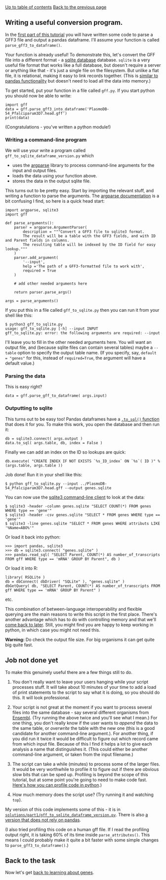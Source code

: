 [Up to table of contents](Introduction.md)
[Back to the previous page](Getting_started_writing_some_code.md)

## Writing a useful conversion program.

In the [first part of this tutorial](Getting_started_writing_some_code.md) you will have written some code to parse a
GFF3 file and output a pandas dataframe.  I'll assume your function is called `parse_gff3_to_dataframe()`.

Your function is already useful! To demonstrate this, let's convert the GFF file into a different format - a [sqlite
database](https://www.sqlite.org) database. `sqlite` is a very useful file format that works like a full database, but
doesn't require a server or anything like that - it's just a single file on the filesystem. But unlike a flat file, it
is relational, making it easy to link records together. (This is [similar to pandas
functionality]([https://pandas.pydata.org/docs/getting_started/comparison/comparison_with_sql.html#compare-with-sql-join
) but doesn't need to load all the data into memory.)

To get started, put your function in a file called `gff.py`.  If you start python you should now be able to write:
```
import gff
data = gff.parse_gff3_into_dataframe('PlasmoDB-54_Pfalciparum3D7.head.gff')
print(data)
```

(Congratulations - you've written a python module!)

### Writing a command-line program

We will use your  write a program called `gff_to_sqlite_dataframe_version.py` which

- uses the [argparse](https://docs.python.org/3/library/argparse.html) library to process command-line arguments for the input and output files.
- loads the data using your function above.
- stores the data in the output sqlite file.

This turns out to be pretty easy. Start by importing the relevant stuff, and writing a function to parse the arguments.
The [argparse documentation](https://docs.python.org/3/library/argparse.html) is a bit confusing I find, so here is a
quick head start:

```
import argparse, sqlite3
import gff

def parse_arguments():
    parser = argparse.ArgumentParser(
        description = """Convert a GFF3 file to sqlite3 format.
        The result will be a table with the GFF3 fields, and with ID and Parent fields in columns.
        The resulting table will be indexed by the ID field for easy lookup."""
    )
    parser.add_argument(
        '--input',
        help ='The path of a GFF3-formatted file to work with',
        required = True
    )

    # add other needed arguments here

    return parser.parse_args()

args = parse_arguments()
```

If you put this in a file called `gff_to_sqlite.py` then you can run it from your shell like this:
```
$ python3 gff_to_sqlite.py 
usage: gff_to_sqlite.py [-h] --input INPUT
gff_to_sqlite.py: error: the following arguments are required: --input
```

I'll leave you to fill in the other needed arguments here. You will want an output file, and (because sqlite files can
contain several tables) maybe a `--table` option to specify the output table name. (If you specify, say, `default =
"genes"` for this, instead of `required=True`, the argument will have a default value.)

### Parsing the data

This is easy right?

```
data = gff.parse_gff_to_dataframe( args.input)
```

### Outputting to sqlite

This turns out to be easy too! Pandas dataframes have a [`.to_sql()`
function](https://pandas.pydata.org/pandas-docs/stable/reference/api/pandas.DataFrame.to_sql.html) that does it for
you.  To make this work, you open the database and then run it:

```
db = sqlite3.connect( args.output )
data.to_sql( args.table, db, index = False )
```

Finally we can add an index on the ID so lookups are quick:
```
db.execute( "CREATE INDEX IF NOT EXISTS `%s_ID_index` ON `%s`( ID )" % (args.table, args.table ))
```

Job done!  Run it in your shell like this:
```
$ python gff_to_sqlite.py --input ../PlasmoDB-54_Pfalciparum3D7.head.gff --output genes.sqlite
```

You can now use the [sqlite3 command-line client]() to look at the data:
```
$ sqlite3 -header -column genes.sqlite "SELECT COUNT(*) FROM genes WHERE type == 'gene'"
$ sqlite3 -header -csv genes.sqlite "SELECT * FROM genes WHERE type == 'gene'"
$ sqlite3 -line genes.sqlite "SELECT * FROM genes WHERE attributs LIKE '%Name=ABO%'"
```

Or load it back into python:
```
>>> import pandas, sqlite3
>>> db = sqlite3.connect( "genes.sqlite" )
>>> pandas.read_sql( "SELECT Parent, COUNT(*) AS number_of_transcripts FROM gff WHERE type == 'mRNA' GROUP BY Parent", db )
```

Or load it into R:
```
library( RSQLite )
db = dbConnect( dbDriver( "SQLite" ), "genes.sqlite" )
dbGetQuery( db, "SELECT Parent, COUNT(*) AS number_of_transcripts FROM gff WHERE type == 'mRNA' GROUP BY Parent" )
```

etc.

This combination of between-language interoperability and flexible querying are the main reasons to write this script
in the first place. There's another advantage which has to do with controlling memory and that we'll [come back to
later](Counting_genes_2.md). Still, you might find you are happy to keep working in python, in which case you might not
need this.

**Warning:** Do check the output file size. For big organisms it can get quite big quite fast.

## Job not done yet

To make this genuinely useful there are a few things still to do.

1. You don't really want to leave your users hanging while your script processes stuff. It will take about 10
minutes of your time to add a load of print statements to the script to say what it is doing, so you should do this. It
will look professional.

2. Your script is not great at the moment if you want to process several files into the same database - say
several different organisms from [Ensembl](http://ftp.ensembl.org/pub/current_gff3/). (Try running the above twice and
you'll see what I mean.) For one thing, you don't really know if the user wants to *append* the data to the same table,
or *overwrite* the table with the new one (this is a good candidate for another command-line argument.). For another
thing, if you did run it twice it would be difficult to figure out which record came from which input file. Because of
this I find it helps a lot to give each analysis a name that distinguishes it. (This could either be another
command-line argument, or taken from the input filename.)

3. The script can take a while (minutes) to process some of the larger files. It would be very worthwhile
to profile it to figure out if there are obvious slow bits that can be sped up. Profiling is beyond the scope of this
tutorial, but at some point you're going to need to make code fast. [Here's how you can profile code in
python](https://docs.python.org/3/library/profile.html).)

4. How much memory does the script use?  (Try running it and watching `top`).

My version of this code implements some of this - it is in
[`solutions/part1/gff_to_sqlite_dataframe_version.py`](solutions/part1/gff_to_sqlite_dataframe_version.py). There is also [a
version that does not rely on pandas](solutions/part1/gff_to_sqlite_python_version.py).

(I also tried profiling this code on a human gff file. If I read the profiling output right, it is taking 60% of its
time inside `parse_attributes()`. This means I could probably make it quite a bit faster with some simple changes to
`parse_gff3_to_dataframe()`.)

## Back to the task

Now let's get [back to learning about genes](Counting_genes_1.md).
